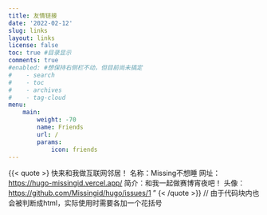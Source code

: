 ```yaml
---
title: 友情链接
date: '2022-02-12'
slug: links
layout: links
license: false
toc: true #目录显示
comments: true
#enabled: #想保持右侧栏不动，但目前尚未搞定
#    - search
#    - toc
#    - archives
#    - tag-cloud
menu:
    main: 
        weight: -70
        name: Friends
        url: /
        params:
            icon: friends
---
```

{{< quote >}
快来和我做互联网邻居！
名称：Missing不想睡
网址：https://hugo-missingid.vercel.app/
简介：和我一起做赛博宵夜吧！
头像：https://github.com/Missingid/hugo/issues/1
”
{< /quote >}}
// 由于代码块内也会被判断成html，实际使用时需要各加一个花括号
